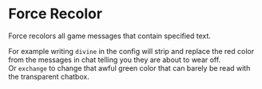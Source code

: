 # Force Recolor
Force recolors all game messages that contain specified text.

For example writing `divine` in the config will strip and replace the red color from the messages in chat telling you they are about to wear off.  
Or `exchange` to change that awful green color that can barely be read with the transparent chatbox.
